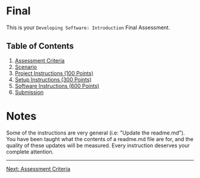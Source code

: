 # Final

This is your `Developing Software: Introduction` Final Assessment.

## Table of Contents

  1. [Assessment Criteria](./criteria.md)
  2. [Scenario](./scenario.md)
  3. [Project Instructions (100 Points)](./project-instructions.md)
  4. [Setup Instructions (300 Points)](./setup-instructions.md)
  5. [Software Instructions (600 Points)](./software-instructions.md)
  6. [Submission](./submission.md)

# Notes
Some of the instructions are very general (i.e: "Update the readme.md"). You have been taught what the contents of a readme.md file are for, and the quality of these updates will be measured. Every instruction deserves your complete attention.

--- 
[Next: Assessment Criteria](./criteria.md)